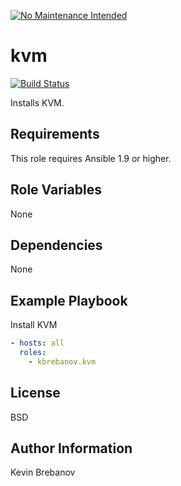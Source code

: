 [![No Maintenance Intended](http://unmaintained.tech/badge.svg)](http://unmaintained.tech/)

kvm
===

[![Build Status](https://travis-ci.org/kbrebanov/ansible-kvm.svg?branch=master)](https://travis-ci.org/kbrebanov/ansible-kvm)

Installs KVM.

Requirements
------------

This role requires Ansible 1.9 or higher.

Role Variables
--------------

None

Dependencies
------------

None

Example Playbook
----------------

Install KVM
```yaml
- hosts: all
  roles:
    - kbrebanov.kvm
```

License
-------

BSD

Author Information
------------------

Kevin Brebanov

